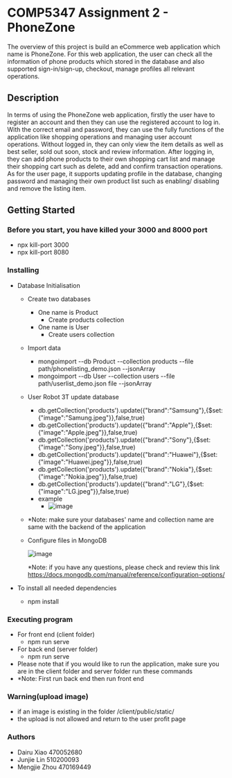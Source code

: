 # COMP5347 Assignment 2 - PhoneZone

The overview of this project is build an eCommerce web application which name is PhoneZone. For this web application, the user can check all the information of phone products which stored in the database and also supported sign-in/sign-up, checkout, manage profiles all relevant operations.

## Description

In terms of using the PhoneZone web application, firstly the user have to register an account and then they can use the registered account to log in. With the correct email and password, they can use the fully functions of the application like shopping operations and managing user account operations. Without logged in, they can only view the item details as well as best seller, sold out soon, stock and review information. After logging in, they can add phone products to their own shopping cart list and manage their shopping cart such as delete, add and confirm transaction operations. As for the user page, it supports updating profile in the database, changing password and managing their own product list such as enabling/ disabling and remove the listing item.

## Getting Started

### Before you start, you have killed your 3000 and 8000 port

- npx kill-port 3000
- npx kill-port 8080

### Installing

- Database Initialisation

  - Create two databases 

    - One name is Product
      - Create products collection
    - One name is User
      - Create users collection

  - Import data

    - mongoimport --db Product --collection products --file path/phonelisting_demo.json --jsonArray
    - mongoimport --db User --collection users --file path/userlist_demo.json file --jsonArray
    
  - User Robot 3T update database
    - db.getCollection('products').update({"brand":"Samsung"},{$set:{"image":"Samung.jpeg"}},false,true)
    - db.getCollection('products').update({"brand":"Apple"},{$set:{"image":"Apple.jpeg"}},false,true)
    - db.getCollection('products').update({"brand":"Sony"},{$set:{"image":"Sony.jpeg"}},false,true)
    - db.getCollection('products').update({"brand":"Huawei"},{$set:{"image":"Huawei.jpeg"}},false,true)
    - db.getCollection('products').update({"brand":"Nokia"},{$set:{"image":"Nokia.jpeg"}},false,true)
    - db.getCollection('products').update({"brand":"LG"},{$set:{"image":"LG.jpeg"}},false,true)
    - example
      - ![image](https://github.sydney.edu.au/COMP5347-2021/WebDev_G8/blob/master/README%20image/example.png)

  - *Note: make sure your databases' name and collection name are same with the backend of the application

  - Configure files in MongoDB

    ![image](https://github.sydney.edu.au/COMP5347-2021/WebDev_G8/blob/master/README%20image/WechatIMG1772.png)

    *Note: if you have any questions, please check and review this link https://docs.mongodb.com/manual/reference/configuration-options/

- To install all needed dependencies
  - npm install

### Executing program

- For front end (client folder)
  - npm run serve
- For back end (server folder)
  - npm run serve
- Please note that if you would like to run the application, make sure you are in the client folder and server folder run these commands
- *Note: First run back end then run front end

### Warning(upload image)

- if an image is existing in the folder /client/public/static/
- the upload is not allowed and return to the user profit page 

### Authors

- Dairu Xiao 470052680
- Junjie Lin 510200093
- Mengjie Zhou 470169449

